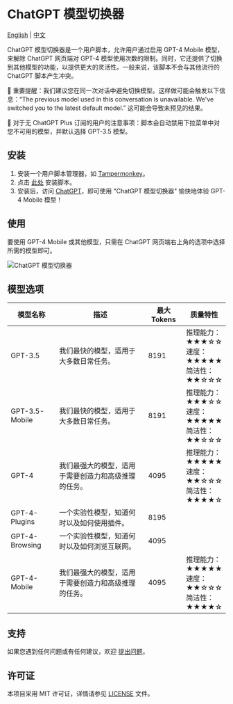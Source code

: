 # ChatGPT 模型切换器

[English](README.md) | [中文](README_zh.md)

ChatGPT 模型切换器是一个用户脚本，允许用户通过启用 GPT-4 Mobile 模型，来解除 ChatGPT 网页端对 GPT-4 模型使用次数的限制。同时，它还提供了切换到其他模型的功能，以提供更大的灵活性。一般来说，该脚本不会与其他流行的 ChatGPT 脚本产生冲突。

🔴 重要提醒：我们建议您在同一次对话中避免切换模型。这样做可能会触发以下信息：“The previous model used in this conversation is unavailable. We've switched you to the latest default model.” 这可能会导致未预见的结果。

🔵 对于无 ChatGPT Plus 订阅的用户的注意事项：脚本会自动禁用下拉菜单中对您不可用的模型，并默认选择 GPT-3.5 模型。

## 安装

1. 安装一个用户脚本管理器，如 [Tampermonkey](https://www.tampermonkey.net/)。
2. 点击 [此处](https://raw.githubusercontent.com/hydrotho/ChatGPT_Model_Switcher/main/chatgpt-model-switcher.user.js) 安装脚本。
3. 安装后，访问 [ChatGPT](https://chat.openai.com/)，即可使用 "ChatGPT 模型切换器" 愉快地体验 GPT-4 Mobile 模型！

## 使用

要使用 GPT-4 Mobile 或其他模型，只需在 ChatGPT 网页端右上角的选项中选择所需的模型即可。

![ChatGPT 模型切换器](https://github.com/hydrotho/ChatGPT_Model_Switcher/assets/42911474/878f6d8f-c33d-43a5-b939-0b12017d587f)

## 模型选项

| 模型名称       | 描述                                                | 最大 Tokens | 质量特性                                                          |
| -------------- | ----------------------------------------------------| ----------- | ----------------------------------------------------------------- |
| GPT-3.5        | 我们最快的模型，适用于大多数日常任务。              | 8191        | 推理能力：<br>★★★☆☆<br>速度：<br>★★★★★<br>简洁性：<br>★★☆☆☆ |
| GPT-3.5-Mobile | 我们最快的模型，适用于大多数日常任务。              | 8191        | 推理能力：<br>★★★☆☆<br>速度：<br>★★★★★<br>简洁性：<br>★★☆☆☆ |
| GPT-4          | 我们最强大的模型，适用于需要创造力和高级推理的任务。| 4095        | 推理能力：<br>★★★★★<br>速度：<br>★★☆☆☆<br>简洁性：<br>★★★★☆ |
| GPT-4-Plugins  | 一个实验性模型，知道何时以及如何使用插件。          | 8195        |                                                                   |
| GPT-4-Browsing | 一个实验性模型，知道何时以及如何浏览互联网。        | 4095        |                                                                   |
| GPT-4-Mobile   | 我们最强大的模型，适用于需要创造力和高级推理的任务。| 4095        | 推理能力：<br>★★★★★<br>速度：<br>★★☆☆☆<br>简洁性：<br>★★★★☆ |

## 支持

如果您遇到任何问题或有任何建议，欢迎 [提出问题](https://github.com/hydrotho/ChatGPT_Model_Switcher/issues)。

## 许可证

本项目采用 MIT 许可证，详情请参见 [LICENSE](LICENSE) 文件。
